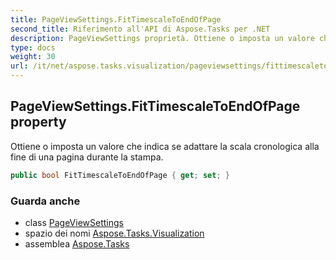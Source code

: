 ```yaml
---
title: PageViewSettings.FitTimescaleToEndOfPage
second_title: Riferimento all'API di Aspose.Tasks per .NET
description: PageViewSettings proprietà. Ottiene o imposta un valore che indica se adattare la scala cronologica alla fine di una pagina durante la stampa.
type: docs
weight: 30
url: /it/net/aspose.tasks.visualization/pageviewsettings/fittimescaletoendofpage/
---
```

## PageViewSettings.FitTimescaleToEndOfPage property

Ottiene o imposta un valore che indica se adattare la scala cronologica alla fine di una pagina durante la stampa.

```csharp
public bool FitTimescaleToEndOfPage { get; set; }
```

### Guarda anche

* class [PageViewSettings](../)
* spazio dei nomi [Aspose.Tasks.Visualization](../../pageviewsettings/)
* assemblea [Aspose.Tasks](../../../)


